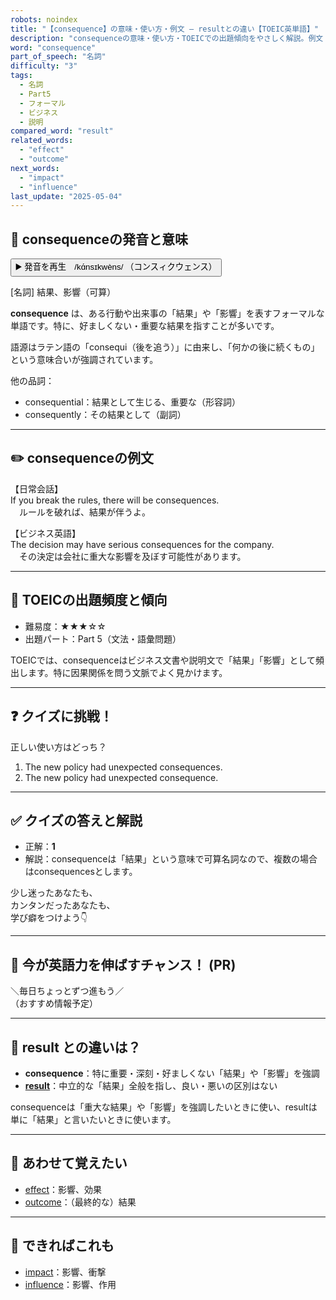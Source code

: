 ```yaml
---
robots: noindex
title: "【consequence】の意味・使い方・例文 ― resultとの違い【TOEIC英単語】"
description: "consequenceの意味・使い方・TOEICでの出題傾向をやさしく解説。例文・クイズ付きでresultとの違いもわかりやすく学べます。"
word: "consequence"
part_of_speech: "名詞"
difficulty: "3"
tags:
  - 名詞
  - Part5
  - フォーマル
  - ビジネス
  - 説明
compared_word: "result"
related_words:
  - "effect"
  - "outcome"
next_words:
  - "impact"
  - "influence"
last_update: "2025-05-04"
---
```


## 🔰 consequenceの発音と意味

<button class="play-audio" onclick="playTTS('consequence')">
  <span class="play-audio-main">
    ▶️ 発音を再生　/kɑ́nsɪkwèns/
  </span>
  <span class="play-audio-sub">
    （コンスィクウェンス）
  </span>
</button>

[名詞] 結果、影響（可算）

**consequence** は、ある行動や出来事の「結果」や「影響」を表すフォーマルな単語です。特に、好ましくない・重要な結果を指すことが多いです。

語源はラテン語の「consequi（後を追う）」に由来し、「何かの後に続くもの」という意味合いが強調されています。

他の品詞：  
- consequential：結果として生じる、重要な（形容詞）
- consequently：その結果として（副詞）

---

## ✏️ consequenceの例文

【日常会話】  
If you break the rules, there will be consequences.  
　ルールを破れば、結果が伴うよ。

【ビジネス英語】  
The decision may have serious consequences for the company.  
　その決定は会社に重大な影響を及ぼす可能性があります。

---

## 🎯 TOEICの出題頻度と傾向

- 難易度：★★★☆☆
- 出題パート：Part 5（文法・語彙問題）

TOEICでは、consequenceはビジネス文書や説明文で「結果」「影響」として頻出します。特に因果関係を問う文脈でよく見かけます。

---

## ❓ クイズに挑戦！

正しい使い方はどっち？

1. The new policy had unexpected consequences.  
2. The new policy had unexpected consequence.

---

## ✅ クイズの答えと解説

- 正解：**1**
- 解説：consequenceは「結果」という意味で可算名詞なので、複数の場合はconsequencesとします。

少し迷ったあなたも、  
カンタンだったあなたも、  
学び癖をつけよう👇️

---

## 🚀 今が英語力を伸ばすチャンス！ (PR)

<div class="info-center">
＼毎日ちょっとずつ進もう／<br>  
（おすすめ情報予定）
</div>

---

## 🤔  result との違いは？

- **consequence**：特に重要・深刻・好ましくない「結果」や「影響」を強調
- **[result](/result)**：中立的な「結果」全般を指し、良い・悪いの区別はない

consequenceは「重大な結果」や「影響」を強調したいときに使い、resultは単に「結果」と言いたいときに使います。

---

## 🧩 あわせて覚えたい

- [effect](/effect)：影響、効果
- [outcome](/outcome)：（最終的な）結果

---

## 📖 できればこれも

- [impact](/impact)：影響、衝撃
- [influence](/influence)：影響、作用

<!-- cvid: aid28_bid11 -->
